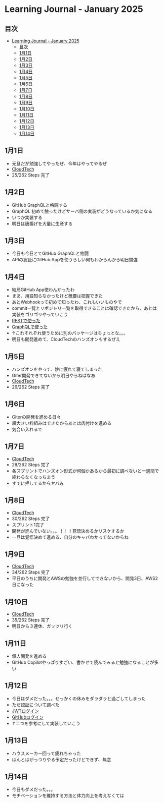 # Learning Journal - January 2025

## 目次
- [Learning Journal - January 2025](#learning-journal---january-2025)
  - [目次](#目次)
  - [1月1日](#1月1日)
  - [1月2日](#1月2日)
  - [1月3日](#1月3日)
  - [1月4日](#1月4日)
  - [1月5日](#1月5日)
  - [1月6日](#1月6日)
  - [1月7日](#1月7日)
  - [1月8日](#1月8日)
  - [1月9日](#1月9日)
  - [1月10日](#1月10日)
  - [1月11日](#1月11日)
  - [1月12日](#1月12日)
  - [1月13日](#1月13日)
  - [1月14日](#1月14日)

## 1月1日
- 元旦だが勉強してやったぜ、今年はやってやるぜ
- [CloudTech](https://kws-cloud-tech.com/)
- 25/262 Steps 完了

## 1月2日
- GitHub GraphQLと格闘する
- GraphQL 初めて触ったけどサーバ側の実装がどうなっているか気になる
- いつか実装する
- 明日は唐揚げを大量に生産する

## 1月3日
- 今日も今日とてGitHub GraphQLと格闘
- APIの認証にGitHub Appを使うらしい何もわからんから明日勉強

## 1月4日
- 結局GitHub App使わんかったわ
- まあ、用語知らなかったけど概要は把握できた
- あとWebhookって初めて知ったわ、これもいいものやで
- commit一覧とリポジトリ一覧を取得できることは確認できたから、あとは実装をゴリゴリやっていこう
- [RESTで使った](https://github.com/google/go-github)
- [GraphQLで使った](https://github.com/hasura/go-graphql-client)
- ↑これそれぞれ使うために別のパッケージはちょっとな。。。
- 明日も開発進めて、CloudTechのハンズオンもするぜえ

## 1月5日
- ハンズオンをやって、妙に疲れて寝てしまった
- Giter開発できてないから明日やらねばなあ
- [CloudTech](https://kws-cloud-tech.com/)
- 26/262 Steps 完了

## 1月6日
- Giterの開発を進める日々
- 超大きい枠組みはできたからあとは肉付けを進める
- 気合い入れるで

## 1月7日
- [CloudTech](https://kws-cloud-tech.com/)
- 28/262 Steps 完了
- 各スプリントでハンズオン形式が何個かあるから最初に調べないと一週間で終わらなくなっちまう
- すでに押してるからヤバみ

## 1月8日
- [CloudTech](https://kws-cloud-tech.com/)
- 30/262 Steps 完了
- スプリント1完了
- 開発が進んでいない。。。！！！覚悟決めるかリスケするか
- 一旦は覚悟決めて進める、自分のキャパわかってないからね

## 1月9日
- [CloudTech](https://kws-cloud-tech.com/)
- 34/262 Steps 完了
- 平日のうちに開発とAWSの勉強を並行してできないから、開発3日、AWS2日になった

## 1月10日
- [CloudTech](https://kws-cloud-tech.com/)
- 35/262 Steps 完了
- 明日から３連休、ガッツリ行く

## 1月11日
- 個人開発を進める
- GitHub Copilotやっぱりすごい、書かせて読んでみると勉強になることが多い

## 1月12日
- 今日はダメだった。。。せっかくの休みをダラダラと過ごしてしまった
- ただ認証について調べた
- [JWTログイン](https://qiita.com/fujifuji1414/items/b95d3f0d5f79d77360cb)
- [GitHubログイン](https://qiita.com/momotaro98/items/90d12c10a655f4026d82)
- ↑二つを参考にして実装していこう

## 1月13日
- ハウスメーカー回って疲れちゃった
- ほんとはがっつりやる予定だったけどできず、無念

## 1月14日
- 今日もダメだった。。。
- モチベーションを維持する方法と体力向上を考えなくては